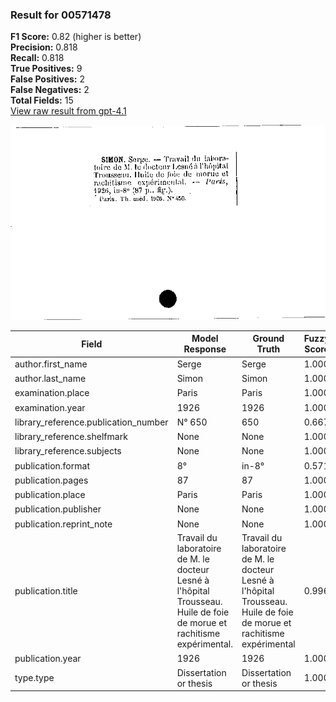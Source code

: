 ### Result for 00571478
**F1 Score:** 0.82 (higher is better)<br>**Precision:** 0.818<br>**Recall:** 0.818<br>**True Positives:** 9<br>**False Positives:** 2<br>**False Negatives:** 2<br>**Total Fields:** 15<br>[View raw result from gpt-4.1](https://github.com/RISE-UNIBAS/humanities_data_benchmark/blob/main/results/2025-09-02/T0160/request_T0160_00571478.json)

<img src="https://github.com/RISE-UNIBAS/humanities_data_benchmark/blob/main/benchmarks/zettelkatalog/images/00571478.jpg?raw=true" alt="00571478" width="600px">

| Field | Model Response | Ground Truth | Fuzzy Score | Match |
|-------|----------------|--------------|-------------|-------|
| author.first_name | Serge | Serge | 1.000 | ✅ |
| author.last_name | Simon | Simon | 1.000 | ✅ |
| examination.place | Paris | Paris | 1.000 | ✅ |
| examination.year | 1926 | 1926 | 1.000 | ✅ |
| library_reference.publication_number | N° 650 | 650 | 0.667 | ❌ |
| library_reference.shelfmark | None | None | 1.000 | ✅ |
| library_reference.subjects | None | None | 1.000 | ✅ |
| publication.format | 8° | in-8° | 0.571 | ❌ |
| publication.pages | 87 | 87 | 1.000 | ✅ |
| publication.place | Paris | Paris | 1.000 | ✅ |
| publication.publisher | None | None | 1.000 | ✅ |
| publication.reprint_note | None | None | 1.000 | ✅ |
| publication.title | Travail du laboratoire de M. le docteur Lesné à l'hôpital Trousseau. Huile de foie de morue et rachitisme expérimental. | Travail du laboratoire de M. le docteur Lesné à l'hôpital Trousseau. Huile de foie de morue et rachitisme expérimental | 0.996 | ✅ |
| publication.year | 1926 | 1926 | 1.000 | ✅ |
| type.type | Dissertation or thesis | Dissertation or thesis | 1.000 | ✅ |
